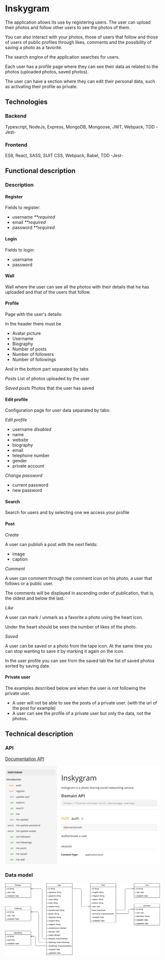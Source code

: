 # Inskygram

The application allows its use by registering users. The user can upload their photos and follow other users to see the photos of them.

You can also interact with your photos, those of users that follow and those of users of public profiles through likes, comments and the possibility of saving a photo as a favorite.

The search engine of the application searches for users.

Each user has a profile page where they can see their data as related to the photos (uploaded photos, saved photos).

The user can have a section where they can edit their personal data, such as activating their profile as private.

## Technologies

### Backend

Typescript, NodeJs, Express, MongoDB, Mongoose, JWT, Webpack, TDD -Jest-

### Frontend

ES6, React, SASS, SUIT CSS, Webpack, Babel, TDD -Jest-

## Functional description

### Description

#### Register

Fields to register:

- username _**required_
- email _**required_
- password  _**required_

#### Login

Fields to login:

- username
- password

#### Wall

Wall where the user can see all the photos with their details that he has uploaded and that of the users that follow.

#### Profile

Page with the user's details:

In the header there must be

- Avatar picture
- Username
- Biography
- Number of posts
- Number of followers
- Number of followings

And in the bottom part separated by tabs

_Posts_
List of photos uploaded by the user

_Saved posts_
Photos that the user has saved

#### Edit profile

Configuration page for user data separated by tabs:

_Edit profile_

- username _disabled_
- name
- website
- biography
- email
- telephone number
- gender
- private account

_Change password_

- current password
- new password

#### Search

Search for users and by selecting one we access your profile

#### Post

_Create_

A user can publish a post with the next fields:

- image
- caption

_Comment_

A user can comment through the comment icon on his photo, a user that follows or a public user.

The comments will be displayed in ascending order of publication, that is, the oldest and below the last.

_Like_

A user can mark / unmark as a favorite a photo using the heart icon.

Under the heart should be seen the number of likes of the photo.

_Saved_

A user can be saved or a photo from the tape icon. At the same time you can stop wanting to save it by marking it again on the icon.

In the user profile you can see from the saved tab the list of saved photos sorted by saving date.

#### Private user

The examples described below are when the user is not following the private user.

- A user will not be able to see the posts of a private user. (with the url of the post for example)
- A user can see the profile of a private user but only the data, not the photos.

## Technical description

### API

[Documentation API](https://documenter.getpostman.com/view/2257838/RWaKSo98)

![](./images/api-doc.png)

### Data model

![Data model](./images/data-model.png)